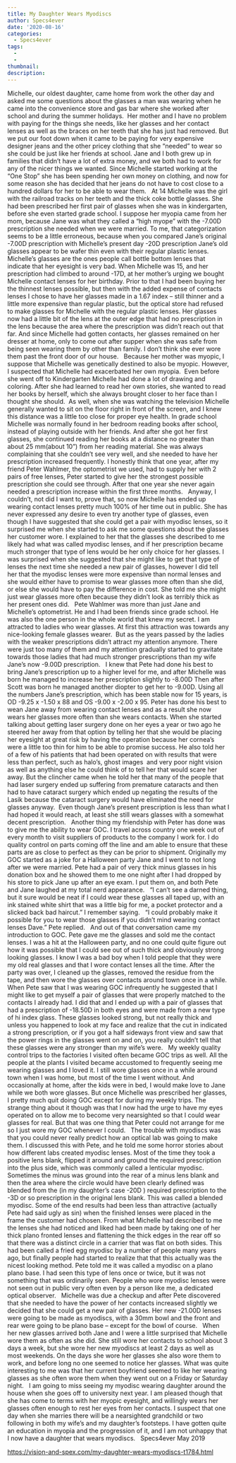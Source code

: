 ```yaml
---
title: My Daughter Wears Myodiscs
author: Specs4ever
date: '2020-08-16'
categories:
  - Specs4ever
tags:
  - 
  - 
thumbnail: 
description: 
---
```


Michelle, our oldest daughter, came home from work the other day and asked me some questions about the glasses a man was wearing when he came into the convenience store and gas bar where she worked after school and during the summer holidays.  Her mother and I have no problem with paying for the things she needs, like her glasses and her contact lenses as well as the braces on her teeth that she has just had removed. But we put our foot down when it came to be paying for very expensive designer jeans and the other pricey clothing that she “needed” to wear so she could be just like her friends at school. Jane and I both grew up in families that didn’t have a lot of extra money, and we both had to work for any of the nicer things we wanted. Since Michelle started working at the “One Stop” she has been spending her own money on clothing, and now for some reason she has decided that her jeans do not have to cost close to a hundred dollars for her to be able to wear them.
 
At 14 Michelle was the girl with the railroad tracks on her teeth and the thick coke bottle glasses. She had been prescribed her first pair of glasses when she was in kindergarten, before she even started grade school. I suppose her myopia came from her mom, because Jane was what they called a “high myope” with the -7.00D prescription she needed when we were married. To me, that categorization seems to be a little erroneous, because when you compared Jane’s original -7.00D prescription with Michelle’s present day -20D prescription Jane’s old glasses appear to be wafer thin even with their regular plastic lenses. Michelle’s glasses are the ones people call bottle bottom lenses that indicate that her eyesight is very bad. When Michelle was 15, and her prescription had climbed to around -17D, at her mother’s urging we bought Michelle contact lenses for her birthday. Prior to that I had been buying her the thinnest lenses possible, but then with the added expense of contacts lenses I chose to have her glasses made in a 1.67 index – still thinner and a little more expensive than regular plastic, but the optical store had refused to make glasses for Michelle with the regular plastic lenses. Her glasses now had a little bit of the lens at the outer edge that had no prescription in the lens because the area where the prescription was didn’t reach out that far. And since Michelle had gotten contacts, her glasses remained on her dresser at home, only to come out after supper when she was safe from being seen wearing them by other than family. I don’t think she ever wore them past the front door of our house.
 
Because her mother was myopic, I suppose that Michelle was genetically destined to also be myopic. However, I suspected that Michelle had exacerbated her own myopia.  Even before she went off to Kindergarten Michelle had done a lot of drawing and coloring. After she had learned to read her own stories, she wanted to read her books by herself, which she always brought closer to her face than I thought she should.  As well, when she was watching the television Michelle generally wanted to sit on the floor right in front of the screen, and I knew this distance was a little too close for proper eye health. In grade school Michelle was normally found in her bedroom reading books after school, instead of playing outside with her friends. And after she got her first glasses, she continued reading her books at a distance no greater than about 25 mm(about 10”) from her reading material. She was always complaining that she couldn’t see very well, and she needed to have her prescription increased frequently. I honestly think that one year, after my friend Peter Wahlmer, the optometrist we used, had to supply her with 2 pairs of free lenses, Peter started to give her the strongest possible prescription she could see through. After that one year she never again needed a prescription increase within the first three months.
 
Anyway, I couldn’t, not did I want to, prove that, so now Michelle has ended up wearing contact lenses pretty much 100% of her time out in public. She has never expressed any desire to even try another type of glasses, even though I have suggested that she could get a pair with myodisc lenses, so it surprised me when she started to ask me some questions about the glasses her customer wore. I explained to her that the glasses she described to me likely had what was called myodisc lenses, and if her prescription became much stronger that type of lens would be her only choice for her glasses. I was surprised when she suggested that she might like to get that type of lenses the next time she needed a new pair of glasses, however I did tell her that the myodisc lenses were more expensive than normal lenses and she would either have to promise to wear glasses more often than she did, or else she would have to pay the difference in cost. She told me she might just wear glasses more often because they didn’t look as terribly thick as her present ones did.
 
Pete Wahlmer was more than just Jane and Michelle’s optometrist. He and I had been friends since grade school. He was also the one person in the whole world that knew my secret. I am attracted to ladies who wear glasses. At first this attraction was towards any nice-looking female glasses wearer.  But as the years passed by the ladies with the weaker prescriptions didn’t attract my attention anymore. There were just too many of them and my attention gradually started to gravitate towards those ladies that had much stronger prescriptions than my wife Jane’s now -9.00D prescription. 
 
I knew that Pete had done his best to bring Jane’s prescription up to a higher level for me, and after Michelle was born he managed to increase her prescription slightly to -8.00D Then after Scott was born he managed another diopter to get her to -9.00D. Using all the numbers Jane’s prescription, which has been stable now for 15 years, is OD -9.25 x -1.50 x 88 and OS -9.00 x -2.00 x 95. Peter has done his best to wean Jane away from wearing contact lenses and as a result she now wears her glasses more often than she wears contacts. When she started talking about getting laser surgery done on her eyes a year or two ago he steered her away from that option by telling her that she would be placing her eyesight at great risk by having the operation because her cornea’s were a little too thin for him to be able to promise success. He also told her of a few of his patients that had been operated on with results that were less than perfect, such as halo’s, ghost images  and very poor night vision as well as anything else he could think of to tell her that would scare her away. But the clincher came when he told her that many of the people that had laser surgery ended up suffering from premature cataracts and then had to have cataract surgery which ended up negating the results of the Lasik because the cataract surgery would have eliminated the need for glasses anyway.  Even though Jane’s present prescription is less than what I had hoped it would reach, at least she still wears glasses with a somewhat decent prescription.
 
Another thing my friendship with Peter has done was to give me the ability to wear GOC. I travel across country one week out of every month to visit suppliers of products to the company I work for. I do quality control on parts coming off the line and am able to ensure that these parts are as close to perfect as they can be prior to shipment. Originally my GOC started as a joke for a Halloween party Jane and I went to not long after we were married. Pete had a pair of very thick minus glasses in his donation box and he showed them to me one night after I had dropped by his store to pick Jane up after an eye exam. I put them on, and both Pete and Jane laughed at my total nerd appearance.
 
“I can’t see a darned thing, but it sure would be neat if I could wear these glasses all taped up, with an ink stained white shirt that was a little big for me, a pocket protector and a slicked back bad haircut.” I remember saying.
 
“I could probably make it possible for you to wear those glasses if you didn’t mind wearing contact lenses Dave.” Pete replied.
 
And out of that conversation came my introduction to GOC. Pete gave me the glasses and sold me the contact lenses. I was a hit at the Halloween party, and no one could quite figure out how it was possible that I could see out of such thick and obviously strong looking glasses. I know I was a bad boy when I told people that they were my old real glasses and that I wore contact lenses all the time. After the party was over, I cleaned up the glasses, removed the residue from the tape, and then wore the glasses over contacts around town once in a while. When Pete saw that I was wearing GOC infrequently he suggested that I might like to get myself a pair of glasses that were properly matched to the contacts I already had. I did that and I ended up with a pair of glasses that had a prescription of -18.50D in both eyes and were made from a new type of hi index glass. These glasses looked strong, but not really thick and unless you happened to look at my face and realize that the cut in indicated a strong prescription, or if you got a half sideways front view and saw that the power rings in the glasses went on and on, you really couldn’t tell that these glasses were any stronger than my wife’s were.
 
My weekly quality control trips to the factories I visited often became GOC trips as well. All the people at the plants I visited became accustomed to frequently seeing me wearing glasses and I loved it. I still wore glasses once in a while around town when I was home, but most of the time I went without. And occasionally at home, after the kids were in bed, I would make love to Jane while we both wore glasses. But once Michelle was prescribed her glasses, I pretty much quit doing GOC except for during my weekly trips. The strange thing about it though was that I now had the urge to have my eyes operated on to allow me to become very nearsighted so that I could wear glasses for real. But that was one thing that Peter could not arrange for me so I just wore my GOC whenever I could.
 
The trouble with myodiscs was that you could never really predict how an optical lab was going to make them. I discussed this with Pete, and he told me some horror stories about how different labs created myodisc lenses. Most of the time they took a positive lens blank, flipped it around and ground the required prescription into the plus side, which was commonly called a lenticular myodisc. Sometimes the minus was ground into the rear of a minus lens blank and then the area where the circle would have been clearly defined was blended from the (in my daughter’s case -20D ) required prescription to the -3D or so prescription in the original lens blank. This was called a blended myodisc. Some of the end results had been less than attractive (actually Pete had said ugly as sin) when the finished lenses were placed in the frame the customer had chosen. From what Michelle had described to me the lenses she had noticed and liked had been made by taking one of her thick plano fronted lenses and flattening the thick edges in the rear off so that there was a distinct circle in a carrier that was flat on both sides. This had been called a fried egg myodisc by a number of people many years ago, but finally people had started to realize that that this actually was the nicest looking method. Pete told me it was called a myodisc on a plano plano base. I had seen this type of lens once or twice, but it was not something that was ordinarily seen. People who wore myodisc lenses were not seen out in public very often even by a person like me, a dedicated optical observer.
 
Michelle was due a checkup and after Pete discovered that she needed to have the power of her contacts increased slightly we decided that she could get a new pair of glasses. Her new -21.00D lenses were going to be made as myodiscs, with a 30mm bowl and the front and rear were going to be plano base – except for the bowl of course.
 
When her new glasses arrived both Jane and I were a little surprised that Michelle wore them as often as she did. She still wore her contacts to school about 3 days a week, but she wore her new myodiscs at least 2 days as well as most weekends. On the days she wore her glasses she also wore them to work, and before long no one seemed to notice her glasses. What was quite interesting to me was that her current boyfriend seemed to like her wearing glasses as she often wore them when they went out on a Friday or Saturday night.
 
I am going to miss seeing my myodisc wearing daughter around the house when she goes off to university next year. I am pleased though that she has come to terms with her myopic eyesight, and willingly wears her glasses often enough to rest her eyes from her contacts. I suspect that one day when she marries there will be a nearsighted grandchild or two following in both my wife’s and my daughter’s footsteps. I have gotten quite an education in myopia and the progression of it, and I am not unhappy that I now have a daughter that wears myodiscs.
 
Specs4ever
May 2019
 
 

https://vision-and-spex.com/my-daughter-wears-myodiscs-t1784.html
